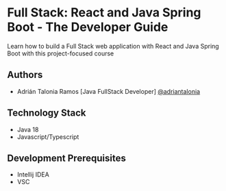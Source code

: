 # Full Stack: React and Java Spring Boot - The Developer Guide

Learn how to build a Full Stack web application with React and Java Spring Boot with this project-focused course

## Authors

- Adrián Talonia Ramos [Java FullStack Developer] [@adriantalonia](https://github.com/adriantalonia)


## Technology Stack
- Java 18
- Javascript/Typescript

## Development Prerequisites
- Intellij IDEA
- VSC